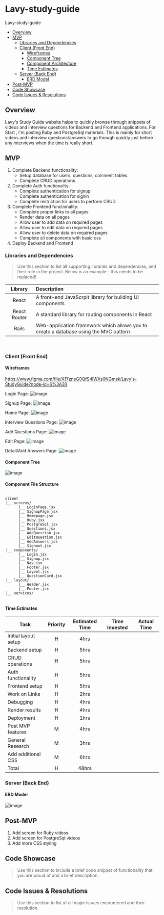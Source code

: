 # Lavy-study-guide
Lavy-study-guide

- [Overview](#overview)
- [MVP](#mvp)
  - [Libraries and Dependencies](#libraries-and-dependencies)
  - [Client (Front End)](#client-front-end)
    - [Wireframes](#wireframes)
    - [Component Tree](#component-tree)
    - [Component Architecture](#component-architecture)
    - [Time Estimates](#time-estimates)
  - [Server (Back End)](#server-back-end)
    - [ERD Model](#erd-model)
- [Post-MVP](#post-mvp)
- [Code Showcase](#code-showcase)
- [Code Issues & Resolutions](#code-issues--resolutions)

## Overview
Lavy's Study Guide website helps to quickly browse through snippets of videos and interview questions for Backend and Frontend applications. For Start , I'm posting Ruby and PostgreSql materials. This is mainly for short videos and interview questions/answers to go through quickly just before any interviews when the time is really short.

## MVP

1. Complete Backend functionality: 
   - Setup database for users, questions, comment tables
   - Complete CRUD operations
2. Complete Auth functionality:
   - Complete authentication for signup
   - Complete authentication for signin
   - Complete restriction for users to perform CRUD
3. Complete Frontend functionality:
   - Complete proper links to all pages
   - Render data on all pages
   - Allow user to add data on required pages 
   - Allow user to edit data on required pages 
   - Allow user to delete data on required pages 
   - Complete all components with basic css
 4.  Deploy Backend and Frontend


### Libraries and Dependencies

> Use this section to list all supporting libraries and dependencies, and their role in the project. Below is an example - this needs to be replaced!

|     Library      | Description                                                                          |
| :--------------: | :------------------------------------------------------------------------------------|
|      React       |A front-end JavaScrpit library for building UI components                             |
|   React Router   | A standard library for routing components in React                                   |
|      Rails       | Web-application framework which allows you to create a database using the MVC pattern|


<br>

### Client (Front End)

#### Wireframes
https://www.figma.com/file/X17zneG0QfS4lWXs0NGmsk/Lavy's-StudyGuide?node-id=6%3A30

Login Page:
![image](https://user-images.githubusercontent.com/84349667/129055936-0ab861e1-15bc-4754-8da1-43d281991270.png)


Signup Page:
![image](https://user-images.githubusercontent.com/84349667/129056067-6c4ac8f3-07e7-4aa7-8a89-ae4cd8122073.png)


Home Page:
![image](https://user-images.githubusercontent.com/84349667/129056139-387423a7-9571-4ab2-a5e5-75a938e6b50d.png)


Interview Questions Page:
![image](https://user-images.githubusercontent.com/84349667/129059987-c81452ad-05f8-45b1-928b-4b08e87bbb58.png)


Add Questions Page:
![image](https://user-images.githubusercontent.com/84349667/129056432-88b1eec0-dd34-45b5-9441-a0a33882457e.png)


Edit Page:
![image](https://user-images.githubusercontent.com/84349667/129056513-393599f0-c17c-4a65-b923-4cb8530f3472.png)


Detail/Add Answers Page:
![image](https://user-images.githubusercontent.com/84349667/129056576-8de1bfce-18e7-4b4c-a6f1-53ed5316e522.png)



#### Component Tree

![image](https://user-images.githubusercontent.com/84349667/129104056-a518d74b-bbe0-4ac9-a705-ca54cc878858.png)


#### Component File Structure

``` structure

client
|__ screens/
      |__ LoginPage.jsx
      |__ SignupPage.jsx
      |__ Homepage.jsx
      |__ Ruby.jsx
      |__ PostgreSql.jsx
      |__ Questions.jsx
      |__ AddQuestion.jsx
      |__ EditQuestion.jsx
      |__ AddAnswers.jsx
      |__ Signout.jsx
|__ components/
      |__ Login.jsx
      |__ Signup.jsx
      |__ Nav.jsx
      |__ Footer.jsx
      |__ Layout.jsx
      |__ QuestionCard.jsx     
|__ layout/
      |__ Header.jsx
      |__ Footer.jsx
|__ services/


```

#### Time Estimates

| Task                 | Priority | Estimated Time | Time Invested | Actual Time |
| -------------------- | :------: | :------------: | :-----------: | :---------: |
| Initial layout setup |    H     |     4hrs       | 
| Backend setup        |    H     |     5hrs       | 
| CRUD operations      |    H     |     5hrs       |  
| Auth functionality   |    H     |     5hrs       | 
| Frontend setup       |    H     |     5hrs       |
| Work on Links        |    H     |     2hrs       |
| Debugging            |    H     |     4hrs       | 
| Render results       |    H     |     4hrs       | 
| Deployment           |    H     |     1hrs       | 
| Post MVP features    |    M     |     4hrs       |
| General Research     |    M     |     3hrs       |
| Add additional CSS   |    M     |     6hrs       | 
| Total                |    H     |     48hrs      | 


### Server (Back End)

#### ERD Model

![image](https://user-images.githubusercontent.com/84349667/129103767-88127126-2fe3-47b3-b609-e9a01612c60e.png)


## Post-MVP

1. Add screen for Ruby videos
2. Add screen for PostgreSql videos
3. Add more CSS styling


## Code Showcase

> Use this section to include a brief code snippet of functionality that you are proud of and a brief description.

## Code Issues & Resolutions

> Use this section to list of all major issues encountered and their resolution.

